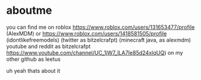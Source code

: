 # aboutme

you can find me on roblox https://www.roblox.com/users/131653477/profile (AlexMDM) or https://www.roblox.com/users/1418581505/profile (idontlikefreemodels)
(twitter as bitzelcrafpt)
(minecraft java, as alexmdm)
youtube and reddit as bitzelcrafpt https://www.youtube.com/channel/UC_1jW7_lLA7Ie85d24xlqUQ)
on my other github as leetus

uh yeah thats about it
